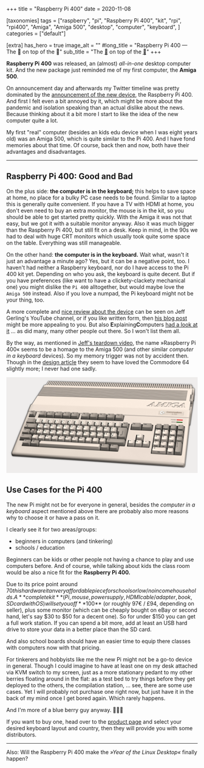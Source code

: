 +++
title = "Raspberry Pi 400"
date = 2020-11-08

[taxonomies]
tags = ["raspberry", "pi", "Raspberry Pi 400", "kit", "rpi", "rpi400", "Amiga", "Amiga 500", "desktop", "computer", "keyboard", ]
categories = ["default"]

[extra]
has_hero = true
image_alt = ""
#long_title = "Raspberry Pi 400 — The 🍒 on top of the 🍰"
sub_title = "The <abbr title='cherry'>🍒</abbr> on top of the <abbr title='cake'>🍰</abbr>"
+++

**Raspberry Pi 400** was released, an (almost) _all-in-one_ desktop computer kit. And the new package just reminded me of my first computer, the **Amiga 500**.

<!-- more -->

On announcement day and afterwards my Twitter timeline was pretty dominated by the [announcement of the new device][r400-news], the Raspberry Pi 400. And first I felt even a bit annoyed by it, which might be more about the pandemic and isolation speaking than an actual dislike about the news. Because thinking about it a bit more I start to like the idea of the new computer quite a lot.

My first "real" computer (besides an kids edu device when I was eight years old) was an Amiga 500, which is quite similar to the Pi 400. And I have fond memories about that time. Of course, back then and now, both have their advantages and disadvantages.

-----

## Raspberry Pi 400: Good and Bad

On the plus side: **the computer is in the keyboard;** this helps to save space at home, no place for a bulky PC case needs to be found. Similar to a laptop this is generally quite convenient. If you have a TV with HDMI at home, you don't even need to buy an extra monitor, the mouse is in the kit, so you should be able to get started pretty quickly. With the Amiga it was not that easy, but we got it with a suitable monitor anyway. Also it was much bigger than the Raspberry Pi 400, but still fit on a desk. Keep in mind, in the 90s we had to deal with huge CRT monitors which usually took quite some space on the table. Everything was still manageable.

On the other hand: **the computer is in the keyboard.** Wait what, wasn't it just an advantage a minute ago? Yes, but it can be a negative point, too. I haven't had neither a Raspberry keyboard, nor do I have access to the Pi 400 kit yet. Depending on who you ask, the keyboard is quite decent. But if you have preferences (like want to have a clickety-clackety mechanical one) you might dislike the `Pi 400` alltogether, but would maybe love the `Amiga 500` instead. Also if you love a numpad, the Pi keyboard might not be your thing, too.

A more complete and [nice review about the device][r400-review] can be seen on Jeff Gerling's YouTube channel, or if you like written form, then [his blog post][r400-teardown] might be more appealing to you. But also **E**xplaining**C**omputers [had a look at it][r400-review-ec] … as did many, many other people out there. So I won't list them all.

By the way, as mentioned in [Jeff's teardown video][r400-teardown-yt], the name »Raspberry Pi 400« seems to be a homage to the Amiga 500 (and other similar _computer in a keyboard_ devices). So my memory trigger was not by accident then. Though in the [design article][r400-design] they seem to have loved the Commodore 64 slightly more; I never had one sadly.

![Commodore Amiga 500](./amiga-500.png)

## Use Cases for the Pi 400

The new Pi might not be for everyone in general, besides the _computer in a keyboard_ aspect mentioned above there are probably also more reasons why to choose it or have a pass on it.

I clearly see it for two areas/groups:

* beginners in computers (and tinkering)
* schools / education

Beginners can be kids or other people not having a chance to play and use computers before. And of course, while talking about kids the class room would be also a nice fit for the **Raspberry Pi 400.**

Due to its price point around $70 this hardware it an very affordable piece for schools or low/no income households. A **complete kit** (Pi, mouse, power supply, HDMI cable/adapter, book, SD card with OS) will set you off **$100** (or roughly 97€ / £94, depending on seller), plus some monitor (which can be cheaply bought on eBay or second hand, let's say $30 to $50 for a decent one). So for under $150 you can get a full work station. If you can spend a bit more, add at least an USB hard drive to store your data in a better place than the SD card.

And also school boards should have an easier time to equip there classes with computers now with that pricing.

For tinkerers and hobbyists like me the new Pi might not be a go-to device in general. Though I could imagine to have at least one on my desk attached via KVM switch to my screen, just as a more stationary pedant to my other berries floating around in the flat: as a test bed to try things before they get deployed to the others, the compilation station, … see, there are some use cases. Yet I will probably not purchase one right now, but just have it in the back of my mind once I get bored again. Which rarely happens.

And I'm more of a blue berry guy anyway. 🤷🏻‍♂️

If you want to buy one, head over to the [product page][r400] and select your desired keyboard layout and country, then they will provide you with some distributors.

-----

Also: Will the Raspberry Pi 400 make the _»Year of the Linux Desktop«_ finally happen?

<!-- links -->

[rpi]: https://www.raspberrypi.org/
[r400]: https://www.raspberrypi.org/products/raspberry-pi-400/
[r400-news]: https://www.raspberrypi.org/blog/raspberry-pi-400-the-70-desktop-pc/
[r400-design]: https://www.raspberrypi.org/blog/designing-raspberry-pi-400/
[r400-review]: https://www.youtube.com/watch?v=3A7pQN5W08E
[r400-review-ec]: https://www.youtube.com/watch?v=P1E5xszQqV8
[r400-teardown]: https://www.jeffgeerling.com/blog/2020/raspberry-pi-400-teardown-and-review
[r400-teardown-yt]: https://www.youtube.com/watch?v=OqpylxLhw98
